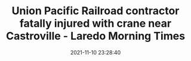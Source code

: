 ---
"title": "Union Pacific Railroad contractor fatally injured with crane near Castroville - Laredo Morning Times"
"date": "2021-11-10 23:28:40"
"feed_name": "GOOGLENEWSCONSTRUCTION"
"feed_website": "https://news.google.com/search?q=construction%2Bincident&hl=en-US&gl=US&ceid=US:en"
"feed_rss": "https://news.google.com/rss/search?q=construction%2Bincident&hl=en-US&gl=US&ceid=US:en"
"link": "https://www.lmtonline.com/news/local/article/Union-Pacific-Railroad-contractor-fatally-injured-16610341.php"
"source": "{'href': 'https://www.lmtonline.com', 'title': 'Laredo Morning Times'}"
"file": "_posts/2021-1-1-70e6d6e7ab018000c4b79d5dd10ff6a214efdac5.md"
"accident": "1"
"drilling": "0"
"dead": "1"
"injured": "0"
"arrested": "0"
"place": "castroville"
"where": "construction site"
"causes": "crane"
"place_uri": "http://en.wikipedia.org/wiki/Castroville%2C_California"
---